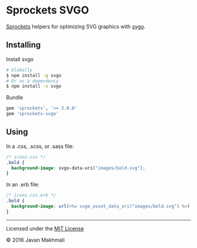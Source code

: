 # Sprockets SVGO

[Sprockets](https://github.com/rails/sprockets) helpers for optimizing SVG graphics with [svgo](https://github.com/svg/svgo).

## Installing

Install svgo
```sh
# Globally
$ npm install -g svgo
# Or as a dependency
$ npm install -s svgo
```
Bundle
```ruby
gem 'sprockets', '>= 3.0.0'
gem 'sprockets-svgo'
```

## Using

In a .css, .scss, or .sass file:
```css
/* icons.css */
.bold {
  background-image: svgo-data-uri("images/bold.svg");
}
```
In an .erb file:
```scss
/* icons.css.erb */
.bold {
  background-image: url(<%= svgo_asset_data_uri("images/bold.svg") %>);
}
```

---

Licensed under the [MIT License](LICENSE.txt)

© 2016 Javan Makhmali
